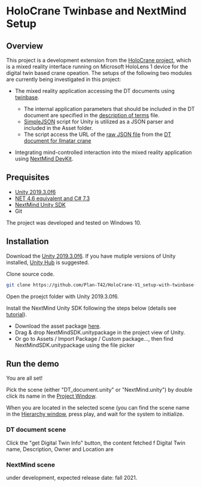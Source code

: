 # HoloCrane Twinbase and NextMind Setup

## Overview
This project is a development extension from the [HoloCrane project](https://github.com/Plan-T42/HoloCrane), which is a mixed reality interface running on Microsoft HoloLens 1 device for the digital twin based crane opeation.
The setups of the following two modules are currently being investigated in this project:
 
* The mixed reality application accessing the DT documents using [twinbase](https://github.com/twinbase/twinbase).  
    * The internal application parameters that should be included in the DT document are specified in the [description of terms](https://github.com/Plan-T42/HoloCrane-V1_setup-with-twinbase-and-NextMind/blob/master/Descriptions%20of%20terms.md) file.
    * [SimpleJSON](https://github.com/HenrikPoulsen/SimpleJSON) script for Unity is utilized as a JSON parser and included in the Asset folder.    
    * The script access the URL of the [raw JSON file](https://dtw.dtp.fi/crane-ilmatar/index.json) from the [DT document for Ilmatar crane](https://dtw.dtp.fi/crane-ilmatar/)

* Integrating mind-controlled interaction into the mixed reality application using [NextMind DevKit](https://www.next-mind.com/documentation).



## Prequisites

- [Unity 2019.3.0f6](https://unity3d.com/get-unity/download/archive)
- [NET 4.6 equivalent and C# 7.3](https://docs.unity3d.com/2019.3/Documentation/Manual/CSharpCompiler.html)
- [NextMind Unity SDK](https://www.next-mind.com/documentation/unity-sdk/download/)
- Git

The project was developed and tested on Windows 10. 

## Installation 

Download the [Unity 2019.3.0f6](https://unity3d.com/get-unity/download/archive). 
If you have mutiple versions of Unity installed, [Unity Hub](https://docs.unity3d.com/Manual/GettingStartedInstallingHub.html) is suggested.

Clone source code.
```sh
git clone https://github.com/Plan-T42/HoloCrane-V1_setup-with-twinbase-and-NextMind.git
```

Open the proejct folder with Unity 2019.3.0f6.

Install the NextMind Unity SDK following the steps below (details see [tutorial](https://www.next-mind.com/documentation/unity-sdk/download/)). 

- Download the asset package [here](https://nextmind-sdk.s3-eu-west-1.amazonaws.com/unity/NextMindSDK.unitypackage).
- Drag & drop NextMindSDK.unitypackage in the project view of Unity.
- Or go to Assets / Import Package / Custom package..., then find NextMindSDK.unitypackage using the file picker


## Run the demo

You are all set!

Pick the scene (either "DT_document.unity" or "NextMind.unity") by double click its name in the [Project Window](https://docs.unity3d.com/Manual/UsingTheEditor.html).

When you are located in the selected scene (you can find the scene name in the [Hierarchy window](https://docs.unity3d.com/Manual/UsingTheEditor.html), press play, and wait for the system to initialize. 

### DT document scene

Click the "get Digital Twin Info" button, the content fetched f
Digital Twin name, Description, Owner and Location are 

### NextMind scene 

under development, expected release date: fall 2021.

